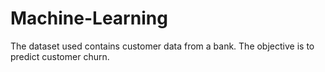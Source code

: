 # Machine-Learning
The dataset used contains customer data from a bank. The objective is to predict customer churn.
